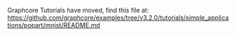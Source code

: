 Graphcore Tutorials have moved, find this file at:
https://github.com/graphcore/examples/tree/v3.2.0/tutorials/simple_applications/popart/mnist/README.md
